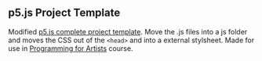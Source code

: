 ## p5.js Project Template

Modified [p5.js complete project template](https://p5js.org/download/). Move the .js files into a js folder and moves the CSS out of the `<head>` and into a external stylsheet. Made for use in [Programming for Artists](https://whatmakeart.com/courses/programming-for-artists/2024-spring/) course.
